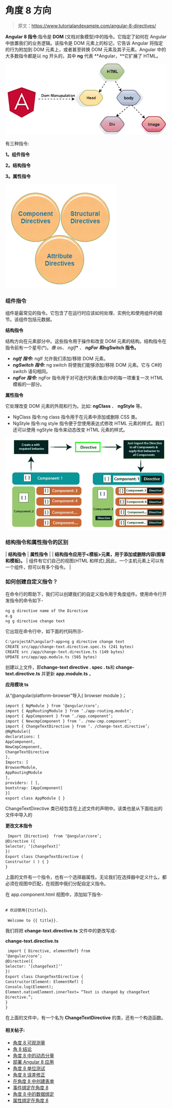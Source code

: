 # 角度 8 方向

> 原文：<https://www.tutorialandexample.com/angular-8-directives/>

**Angular 8 指令**:指令是 **DOM** (文档对象模型)中的指令。它指定了如何在 Angular 中放置我们的业务逻辑。该指令是 DOM 元素上的标记，它告诉 Angular 将指定的行为附加到 DOM 元素上，或者甚至转换 DOM 元素及其子元素。Angular 中的大多数指令都是以 ng 开头的，其中 **ng** 代表 **Angular，**它扩展了 HTML。

![Angular 8 Directives](img/ee145af795a8faaa46663d36aff0b465.png)

有三种指令:

**1。组件指令**

**2。结构指令**

**3。属性指令**

![Types of Angular 8 Directives](img/de759ffd171196564d43a40df266b1ff.png)

### 组件指令

组件是最常见的指令。它包含了在运行时应该如何处理、实例化和使用组件的细节。该组件包括元数据。

**结构指令**

结构方向在元素部分中。这些指令用于操作和改变 DOM 元素的结构。结构指令在指令前有一个星号(*)。**像 as、* ngIf** 、 ***ngFor 和*ngSwitch 指令。**

*   ***ngIf 指令:*** ngIf 允许我们添加/移除 DOM 元素。
*   ***ngSwitch 指令:*** ng switch 将使我们能够添加/移除 DOM 元素。它与 C#的 switch 语句相同。
*   ***ngFor 指令:*** ngFor 指令用于对可迭代列表(集合)中的每一项重复一次 HTML 模板的一部分。

**属性指令**

它处理改变 DOM 元素的外观和行为。比如: **ngClass** 、 **ngStyle** 等。

*   NgClass 指令:ng class 指令用于在元素中添加或删除 CSS 类。
*   NgStyle 指令:ng style 指令便于您使用表达式修改 HTML 元素的样式。我们还可以使用 ngStyle 指令来动态改变 HTML 元素的样式。

![Attributes Directives ](img/554d0a6c0c8070eea5db5364e9e9ed89.png)

### 结构指令和属性指令的区别



| **结构指令** | **属性指令** |
| **结构指令应用于<模板>元素，用于添加或删除内容(图章和模板)。** | 组件有它们自己的视图(HTML 和样式),因此，一个主机元素上可以有一个组件，但可以有多个指令。 |



### 如何创建自定义指令？

在命令行的帮助下，我们可以创建我们的自定义指令用于角度组件。使用命令行开发指令的命令如下-

```
ng g directive name of the Directive
e.g
ng g directive change text 
```

它出现在命令行中，如下面的代码所示-

```
C:\projectA7\angular7-app>ng g directive change text
CREATE src/app/change-text.directive.spec.ts (241 bytes)
CREATE src /app/change-text.directive.ts (149 bytes)
UPDATE src/app/app.module.ts (565 bytes) 
```

创建以上文件，即**change-text directive . spec . ts**和 **change-text.directive.ts** 并更新 **app.module.ts** 。

**应用模块 ts**

从“@angular/platform-browser”导入{ browser module }；

```
import { NgModule } from ‘@angular/core’;
import { AppRoutingModule } from ‘./app-routing.module’;
import { AppComponent } from ‘./app.component’;
import { NewcmpComponent } from ‘. /new-cmp.component’;
import { ChangeTextDirective } from ‘. /change-text.directive’;
@NgModule({
declarations: [
AppComponent,
NewCmpComponent,
ChangeTextDirective
],
Imports: [
BrowserModule,
AppRoutingModule
],
providers: [ ],
bootstrap: [AppComponent]
}]
export class AppModule { }  
```

ChangeTextDirective 类已经包含在上述文件的声明中。该类也是从下面给出的文件中导入的

**更改文本指令**

```
 Import {Directive}  from ‘@angular/core’;
@Directive ({
Selector; ‘[changeText]’
})
Export class ChangeTextDirective {
Constructor ( ) { }
} 
```

上面的文件有一个指令，也有一个选择器属性。无论我们在选择器中定义什么，都必须在视图中匹配，在视图中我们分配自定义指令。

在 app.component.html 视图中，添加如下指令-

```

# 欢迎使用{{title}}。

 Welcome to {{ title}}.

```

我们将把 **change-text.directive.ts** 文件中的更改写成-

**change-text.directive.ts**

```
 import { Directive, elementRef} from
‘@angular/core’;
@Directive({
Selector: ‘[changeText]’’
})
Export class ChangeTextDirective {
Constructor(Element: ElementRef) {
Console.log(Element);
Element.nativeElement.innerText= “Text is changed by changeText Directive.”;
}
} 
```

在上面的文件中，有一个名为 **ChangeTextDirective** 的类，还有一个构造函数。

#### 相关帖子:

*   [角度 8 可观测量](https://www.tutorialandexample.com/angular-8-observables/)
*   [角 8 结论](https://www.tutorialandexample.com/angular-8-conclusion/)
*   [角度 8 中的动态分量](https://www.tutorialandexample.com/dynamic-components-in-angular-8/)
*   [部署 Angular 8 应用](https://www.tutorialandexample.com/deployment-of-an-angular-8-app/)
*   [角度 8 单位测试](https://www.tutorialandexample.com/angular-8-unit-testing/)
*   [角度 8 误差修正](https://www.tutorialandexample.com/angular-8-error-fixing/)
*   [在角度 8 中创建表单](https://www.tutorialandexample.com/creating-form-in-angular-8/)
*   [事件绑定在角度 8](https://www.tutorialandexample.com/event-binding-in-angular-8/)
*   [角度 8 中的数据绑定](https://www.tutorialandexample.com/data-binding-in-angular-8/)
*   [属性绑定在角度 8](https://www.tutorialandexample.com/property-binding-in-angular-8/)